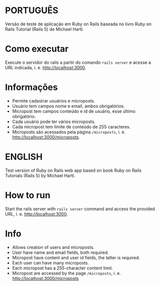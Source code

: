 # PORTUGUÊS

Versão de teste de aplicação em Ruby on Rails baseada no livro Ruby on Rails Tutorial (Rails 5) de Michael Hartl.

# Como executar
Execute o servidor do rails a partir do comando `rails server` e acesse a URL indicada, i. e. [http://localhost:3000](http://localhost:3000).

# Informações
* Permite cadastrar usuários e microposts.
* Usuário tem campos nome e email, ambos obrigatórios.
* Micropost tem campos conteúdo e id de usuário, esse último obrigatório.
* Cada usuário pode ter vários microposts.
* Cada micropost tem limite de conteúdo de 255 caracteres. 
* Microposts são acessados pela página `/microposts`, i. e. [http://localhost:3000/microposts](http://localhost:3000/microposts).

# ENGLISH

Test version of Ruby on Rails web app based on book Ruby on Rails Tutorials (Rails 5) by Michael Hartl.

# How to run
Start the rails server with `rails server` command and access the provided URL, i. e. [http://localhost:3000](http://localhost:3000). 

# Info
* Allows creation of users and microposts.
* User have name and email fields, both required.
* Micropost have content and user id fields, the latter is required.
* Each user can have many microposts.
* Each micropost has a 255-character content limit.
* Micropost are accessed by the page `/microposts`, i. e. [http://localhost:3000/microposts](http://localhost:3000/microposts)